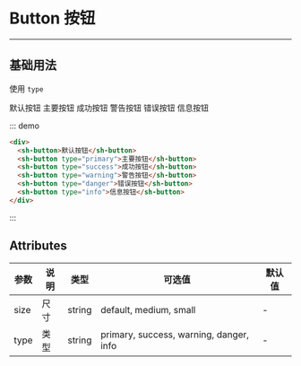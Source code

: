 # Button 按钮
---
## 基础用法
使用 ```type```

<div class="demo-block">
  <div>
    <sh-button>默认按钮</sh-button>
    <sh-button type="primary">主要按钮</sh-button>
    <sh-button type="success">成功按钮</sh-button>
    <sh-button type="warning">警告按钮</sh-button>
    <sh-button type="danger">错误按钮</sh-button>
    <sh-button type="info">信息按钮</sh-button>
  </div>
</div>

::: demo
``` html
<div>
  <sh-button>默认按钮</sh-button>
  <sh-button type="primary">主要按钮</sh-button>
  <sh-button type="success">成功按钮</sh-button>
  <sh-button type="warning">警告按钮</sh-button>
  <sh-button type="danger">错误按钮</sh-button>
  <sh-button type="info">信息按钮</sh-button>
</div>
```
:::

## Attributes

| 参数      | 说明      | 类型          | 可选值         | 默认值      |
| -------- | --------- | ------------ | ------------- | ---------- |
| size     | 尺寸       | string       | default, medium, small       | -       |
| type     | 类型       | string       | primary, success, warning, danger, info   | -    |
